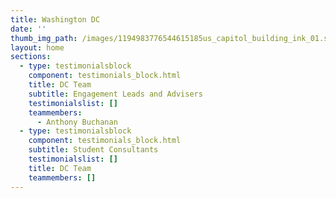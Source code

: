 ```yaml
---
title: Washington DC
date: ''
thumb_img_path: /images/1194983776544615185us_capitol_building_ink_01.svg.med.png
layout: home
sections:
  - type: testimonialsblock
    component: testimonials_block.html
    title: DC Team
    subtitle: Engagement Leads and Advisers
    testimonialslist: []
    teammembers:
      - Anthony Buchanan
  - type: testimonialsblock
    component: testimonials_block.html
    subtitle: Student Consultants
    testimonialslist: []
    title: DC Team
    teammembers: []
---
```

